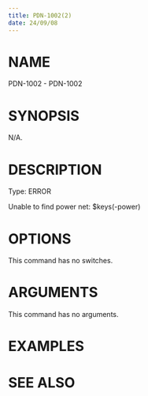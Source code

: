 ```yaml
---
title: PDN-1002(2)
date: 24/09/08
---
```


# NAME

PDN-1002 - PDN-1002

# SYNOPSIS

N/A.

# DESCRIPTION

Type: ERROR

Unable to find power net: $keys(-power)

# OPTIONS

This command has no switches.

# ARGUMENTS

This command has no arguments.

# EXAMPLES

# SEE ALSO
